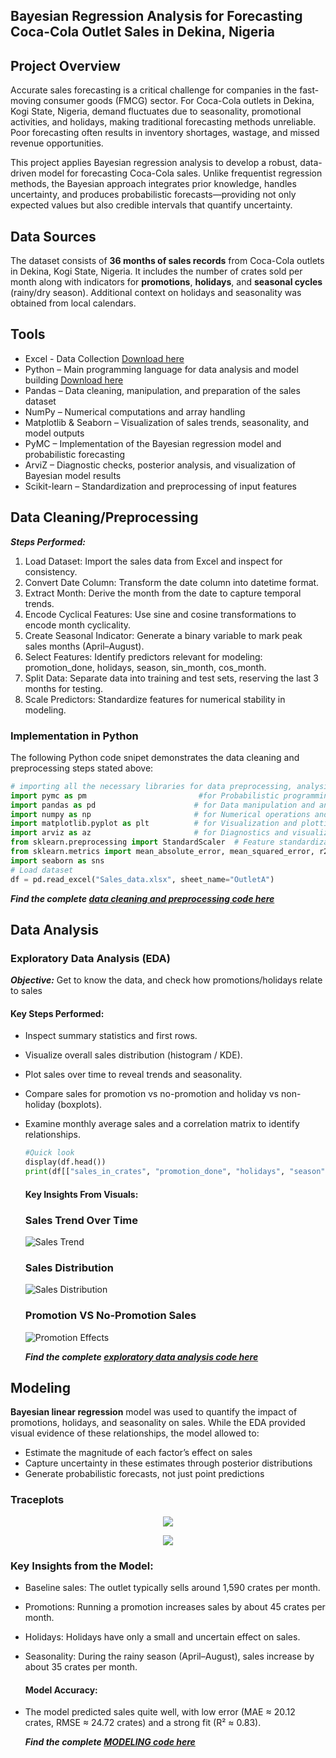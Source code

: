 ## Bayesian Regression Analysis for Forecasting Coca-Cola Outlet Sales in Dekina, Nigeria

## Project Overview

Accurate sales forecasting is a critical challenge for companies in the fast-moving consumer goods (FMCG) sector. For Coca-Cola outlets in Dekina, Kogi State, Nigeria, demand fluctuates due to seasonality, promotional activities, and holidays, making traditional forecasting methods unreliable. Poor forecasting often results in inventory shortages, wastage, and missed revenue opportunities.

This project applies Bayesian regression analysis to develop a robust, data-driven model for forecasting Coca-Cola sales. Unlike frequentist regression methods, the Bayesian approach integrates prior knowledge, handles uncertainty, and produces probabilistic forecasts—providing not only expected values but also credible intervals that quantify uncertainty.

## Data Sources

The dataset consists of **36 months of sales records** from Coca-Cola outlets in Dekina, Kogi State, Nigeria. It includes the number of crates sold per month along with indicators for **promotions**, **holidays**, and **seasonal cycles** (rainy/dry season). Additional context on holidays and seasonality was obtained from local calendars.

## Tools

- Excel - Data Collection [Download here](https://microsoft.com)
- Python – Main programming language for data analysis and model building [Download here](https://www.python.org/downloads/)
- Pandas – Data cleaning, manipulation, and preparation of the sales dataset
- NumPy – Numerical computations and array handling
- Matplotlib & Seaborn – Visualization of sales trends, seasonality, and model outputs
- PyMC – Implementation of the Bayesian regression model and probabilistic forecasting
- ArviZ – Diagnostic checks, posterior analysis, and visualization of Bayesian model results
- Scikit-learn – Standardization and preprocessing of input features

## Data Cleaning/Preprocessing 

***Steps Performed:***
1. Load Dataset: Import the sales data from Excel and inspect for consistency.
2. Convert Date Column: Transform the date column into datetime format.
3. Extract Month: Derive the month from the date to capture temporal trends.
4. Encode Cyclical Features: Use sine and cosine transformations to encode month cyclicality.
5. Create Seasonal Indicator: Generate a binary variable to mark peak sales months (April–August).
6. Select Features: Identify predictors relevant for modeling: promotion_done, holidays, season, sin_month, cos_month.
7. Split Data: Separate data into training and test sets, reserving the last 3 months for testing.
8. Scale Predictors: Standardize features for numerical stability in modeling.

### Implementation in Python

The following Python code snipet demonstrates the data cleaning and preprocessing steps stated above:

```python
# importing all the necessary libraries for data preprocessing, analysis and visualization
import pymc as pm                         #for Probabilistic programming for Bayesian modeling
import pandas as pd                      # for Data manipulation and analysis
import numpy as np                       # for Numerical operations and array handling
import matplotlib.pyplot as plt          # for Visualization and plotting
import arviz as az                       # for Diagnostics and visualization of Bayesian inference
from sklearn.preprocessing import StandardScaler  # Feature standardization
from sklearn.metrics import mean_absolute_error, mean_squared_error, r2_score  # Model evaluation metrics
import seaborn as sns
# Load dataset
df = pd.read_excel("Sales_data.xlsx", sheet_name="OutletA")
```
***Find the complete [data cleaning and preprocessing code here](/scripts/data_cleaning_and_preprocessing.ipynb)***

## Data Analysis
### Exploratory Data Analysis (EDA)
***Objective:*** Get to know the data, and check how promotions/holidays relate to sales 

#### Key Steps Performed:
- Inspect summary statistics and first rows.
- Visualize overall sales distribution (histogram / KDE).
- Plot sales over time to reveal trends and seasonality.
- Compare sales for promotion vs no-promotion and holiday vs non-holiday (boxplots).
- Examine monthly average sales and a correlation matrix to identify relationships.
  ```python
  #Quick look
  display(df.head())
  print(df[["sales_in_crates", "promotion_done", "holidays", "season"]].describe())
  ```
  #### Key Insights From Visuals:
  ### Sales Trend Over Time
  ![Sales Trend](Images/Sales_trend.png)
  ### Sales Distribution
  ![Sales Distribution](Images/Sales_distribution.png)
  ### Promotion VS No-Promotion Sales
  ![Promotion Effects](Images/Promotion_effect.png)

     
  ***Find the complete [exploratory data analysis code here](/scripts/EDA.ipynb)***

## Modeling
**Bayesian linear regression** model was used to quantify the impact of promotions, holidays, and seasonality on sales. While the EDA provided visual evidence of these relationships, the model allowed to:
- Estimate the magnitude of each factor’s effect on sales
- Capture uncertainty in these estimates through posterior distributions
- Generate probabilistic forecasts, not just point predictions

### Traceplots
<p align="center"> <img src="Images/Trace_plot1.png"/> </p>
<p align="center"> <img src="Images/Trace_plot2.png"/> </p>

### Key Insights from the Model:
- Baseline sales: The outlet typically sells around 1,590 crates per month.
- Promotions: Running a promotion increases sales by about 45 crates per month.
- Holidays: Holidays have only a small and uncertain effect on sales.
- Seasonality: During the rainy season (April–August), sales increase by about 35 crates per month.

  #### Model Accuracy:
- The model predicted sales quite well, with low error (MAE ≈ 20.12 crates, RMSE ≈ 24.72 crates) and a strong fit (R² ≈ 0.83).

  ***Find the complete [MODELING code here](/scripts/Modeling_script.ipynb)***
